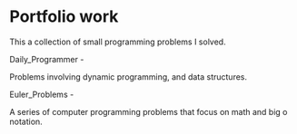 # Portfolio work

This a collection of small programming problems I solved.


Daily_Programmer -

Problems involving dynamic programming, and data structures.


Euler_Problems -

A series of computer programming problems that focus on math and big o notation.


